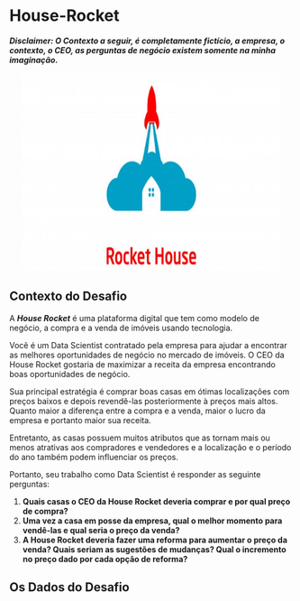 # House-Rocket

***Disclaimer: O Contexto a seguir, é completamente fictício, a empresa, o contexto, o CEO, as perguntas de negócio existem somente na minha imaginação.***
<p align="center">
  <img width="460" src="Imagem1.jpg">
</p>

## Contexto do Desafio

A ***House Rocket*** é uma plataforma digital que tem como modelo de negócio, a compra e a venda de imóveis usando tecnologia.

Você é um Data Scientist contratado pela empresa para ajudar a encontrar as melhores oportunidades de negócio no mercado de imóveis. O CEO da House Rocket gostaria de maximizar a receita da empresa encontrando boas oportunidades de negócio.

Sua principal estratégia é comprar boas casas em ótimas localizações com preços baixos e depois revendê-las posteriormente à preços mais altos. Quanto maior a diferença entre a compra e a venda, maior o lucro da empresa e portanto maior sua receita.

Entretanto, as casas possuem muitos atributos que as tornam mais ou menos atrativas aos compradores e vendedores e a localização e o período do ano também podem influenciar os preços.

Portanto, seu trabalho como Data Scientist é responder as seguinte perguntas:

1. **Quais casas o CEO da House Rocket deveria comprar e por qual preço de compra?**
2. **Uma vez a casa em posse da empresa, qual o melhor momento para vendê-las e qual seria o preço da venda?**
3. **A House Rocket deveria fazer uma reforma para aumentar o preço da venda? Quais seriam as sugestões de mudanças? Qual o incremento no preço dado por cada opção de reforma?**

## **Os Dados do Desafio**
